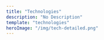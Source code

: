 ```yaml
---
title: "Technologies"
description: "No Description"
template: "technologies"
heroImage: "/img/tech-detailed.png"
---
```

